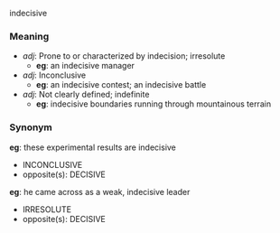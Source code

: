 indecisive
### Meaning
+ _adj_: Prone to or characterized by indecision; irresolute
    + __eg__: an indecisive manager
+ _adj_: Inconclusive
    + __eg__: an indecisive contest; an indecisive battle
+ _adj_: Not clearly defined; indefinite
    + __eg__: indecisive boundaries running through mountainous terrain

### Synonym

__eg__: these experimental results are indecisive

+ INCONCLUSIVE
+ opposite(s): DECISIVE

__eg__: he came across as a weak, indecisive leader

+ IRRESOLUTE
+ opposite(s): DECISIVE



